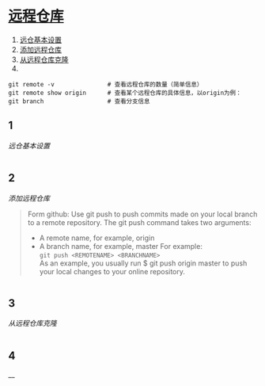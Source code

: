 # [远程仓库](./remote_repository.md)
1. [远仓基本设置](#1)
2. [添加远程仓库](#2)
3. [从远程仓库克隆](#3)
4. [](#4)  


```
git remote -v               # 查看远程仓库的数量（简单信息）
git remote show origin      # 查看某个远程仓库的具体信息，以origin为例：
git branch                  # 查看分支信息
```
## 1
_远仓基本设置_
```cpp
```  
## 2
_添加远程仓库_
> Form github:
> Use git push to push commits made on your local branch to a remote repository.
> The git push command takes two arguments:
> - A remote name, for example, origin
> - A branch name, for example, master
> For example:  
``` git push <REMOTENAME> <BRANCHNAME> ```   
> As an example, you usually run $ git push origin master to push your local changes to your online repository.  
```cpp
```  
## 3
_从远程仓库克隆_
```cpp
```  
## 4
__
```cpp
```  

